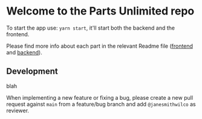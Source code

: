 # Welcome to the Parts Unlimited repo

To start the app use: `yarn start`, it'll start both the backend and the frontend.

Please find more info about each part in the relevant Readme file ([frontend](frontend/readme.md) and [backend](backend/README.md)).

## Development

blah

When implementing a new feature or fixing a bug, please create a new pull request against `main` from a feature/bug branch and add `@janesmithwilco` as reviewer.
